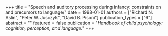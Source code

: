 +++
title = "Speech and auditory processing during infancy: constraints on and precursors to language/"
date = 1998-01-01
authors = ["Richard N. Aslin", "Peter W. Jusczyk", "David B. Pisoni"]
publication_types = ["6"]
abstract = ""
featured = false
publication = "*Handbook of child psychology: cognition, perception, and language.*"
+++

